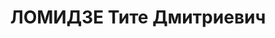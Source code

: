 ---
title: ЛОМИДЗЕ Тите Дмитриевич
description: "Род. в 1902, с. Чалуани, грузин. Род занятий: начальник снабжения Храм.\
  \ ГЭСа строя. \n  Осужден Тройкой при НКВД ГССР 10.11.1937. Мера наказания: расстрел\
  \ с конфискацией личного имущества. Дата расстрела: 12.11.1937"
---